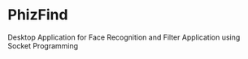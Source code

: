 # PhizFind
Desktop Application for Face Recognition and Filter Application using Socket Programming
